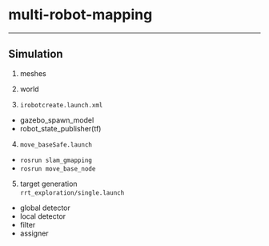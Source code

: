 # multi-robot-mapping

---

## Simulation

1. meshes

2. world

3. `irobotcreate.launch.xml`  
  * gazebo_spawn_model  
  * robot_state_publisher(tf)

4. `move_baseSafe.launch`  
  * `rosrun slam_gmapping`  
  * `rosrun move_base_node`

5. target generation  
  `rrt_exploration/single.launch`  
  * global detector  
  * local detector  
  * filter  
  * assigner